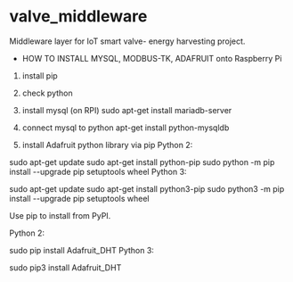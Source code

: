 # valve_middleware
Middleware layer for IoT smart valve- energy harvesting project.
* HOW TO INSTALL MYSQL, MODBUS-TK, ADAFRUIT onto Raspberry Pi

1. install pip
2. check python 
3. install mysql (on RPI)
	sudo apt-get install mariadb-server
4. connect mysql to python
	apt-get install python-mysqldb 
	
5. install Adafruit python library via pip
   Python 2:

sudo apt-get update
sudo apt-get install python-pip
sudo python -m pip install --upgrade pip setuptools wheel
Python 3:

sudo apt-get update
sudo apt-get install python3-pip
sudo python3 -m pip install --upgrade pip setuptools wheel

Use pip to install from PyPI.

Python 2:

sudo pip install Adafruit_DHT
Python 3:

sudo pip3 install Adafruit_DHT

